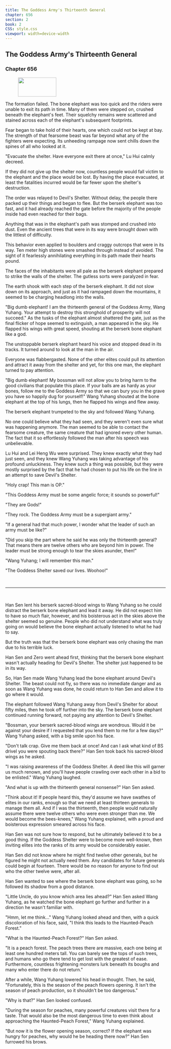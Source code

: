 ```yaml
---
title: The Goddess Army's Thirteenth General
chapter: 656
section: 2
book: 2
CSS: style.css
viewport: width=device-width
---
```


## The Goddess Army's Thirteenth General

### Chapter 656

<figure>
	<img src="../Images/gem.gif" alt="" id="gem" width="120" height="60" />
</figure>

The formation failed. The bone elephant was too quick and the riders were unable to exit its path in time. Many of them were stepped on, crushed beneath the elephant's feet. Their squelchy remains were scattered and stained across each of the elephant's subsequent footprints.

Fear began to take hold of their hearts, one which could not be kept at bay. The strength of that fearsome beast was far beyond what any of the fighters were expecting. Its unheeding rampage now sent chills down the spines of all who looked at it.

"Evacuate the shelter. Have everyone exit there at once," Lu Hui calmly decreed.

If they did not give up the shelter now, countless people would fall victim to the elephant and the place would be lost. By having the place evacuated, at least the fatalities incurred would be far fewer upon the shelter's destruction.

The order was relayed to Devil's Shelter. Without delay, the people there packed up their things and began to flee. But the berserk elephant was too fast, and it had already reached the gate before the majority of the people inside had even reached for their bags.

Anything that was in the elephant's path was stomped and crushed into dust. Even the ancient trees that were in its way were brought down with the littlest of difficulty.

This behavior even applied to boulders and craggy outcrops that were in its way. Ten meter high stones were smashed through instead of avoided. The sight of it fearlessly annihilating everything in its path made their hearts pound.

The faces of the inhabitants were all pale as the berserk elephant prepared to strike the walls of the shelter. The gutless sorts were paralyzed in fear.

The earth shook with each step of the berserk elephant. It did not slow down on its approach, and just as it had rampaged down the mountains, it seemed to be charging headlong into the walls.

"Big dumb elephant! I am the thirteenth general of the Goddess Army, Wang Yuhang. Your attempt to destroy this stronghold of prosperity will not succeed." As the tusks of the elephant almost shattered the gate, just as the final flicker of hope seemed to extinguish, a man appeared in the sky. He flapped his wings with great speed, shouting at the berserk bone elephant like a god.

The unstoppable berserk elephant heard his voice and stopped dead in its tracks. It turned around to look at the man in the air.

Everyone was flabbergasted. None of the other elites could pull its attention and attract it away from the shelter and yet, for this one man, the elephant turned to pay attention.

"Big dumb elephant! My bossman will not allow you to bring harm to the good civilians that populate this place. If your balls are as hardy as your bones, follow me to the Goddess Army so that we can bury you in the grave you have so happily dug for yourself!" Wang Yuhang shouted at the bone elephant at the top of his lungs, then he flapped his wings and flew away.

The berserk elephant trumpeted to the sky and followed Wang Yuhang.

No one could believe what they had seen, and they weren't even sure what was happening anymore. The man seemed to be able to contact the fearsome creature, the same creature that had ignored every other human. The fact that it so effortlessly followed the man after his speech was unbelievable.

Lu Hui and Lei Heng Wu were surprised. They knew exactly what they had just seen, and they knew Wang Yuhang was taking advantage of his profound unluckiness. They knew such a thing was possible, but they were mostly surprised by the fact that he had chosen to put his life on the line in an attempt to save Devil's Shelter.

"Holy crap! This man is OP."

"This Goddess Army must be some angelic force; it sounds so powerful!"

"They are Gods!"

"They rock. The Goddess Army must be a supergiant army."

"If a general had that much power, I wonder what the leader of such an army must be like?"

"Did you skip the part where he said he was only the thirteenth general? That means there are twelve others who are beyond him in power. The leader must be strong enough to tear the skies asunder, then!"

"Wang Yuhang; I will remember this man."

"The Goddess Shelter saved our lives. Woohoo!"

<br>

*****

<br>

Han Sen lent his berserk sacred-blood wings to Wang Yuhang so he could distract the berserk bone elephant and lead it away. He did not expect him to have so much flair, however, and his boisterous act in the skies above the shelter seemed so genuine. People who did not understand what was truly going on would believe the bone elephant actually listened to what he had to say.

But the truth was that the berserk bone elephant was only chasing the man due to his terrible luck.

Han Sen and Zero went ahead first, thinking that the berserk bone elephant wasn't actually heading for Devil's Shelter. The shelter just happened to be in its way.

So, Han Sen made Wang Yuhang lead the bone elephant around Devil's Shelter. The beast could not fly, so there was no immediate danger and as soon as Wang Yuhang was done, he could return to Han Sen and allow it to go where it would.

The elephant followed Wang Yuhang away from Devil's Shelter for about fifty miles, then he took off further into the sky. The berserk bone elephant continued running forward, not paying any attention to Devil's Shelter.

"Bossman, your berserk sacred-blood wings are wondrous. Would it be against your desire if I requested that you lend them to me for a few days?" Wang Yuhang asked, with a big smile upon his face.

"Don't talk crap. Give me them back at once! And can I ask what kind of BS drivel you were spouting back there?" Han Sen took back his sacred-blood wings as he asked.

"I was raising awareness of the Goddess Shelter. A deed like this will garner us much renown, and you'll have people crawling over each other in a bid to be enlisted." Wang Yuhang laughed.

"And what is up with the thirteenth general nonsense?" Han Sen asked.

"Think about it! If people heard this, they'd assume we have swathes of elites in our ranks, enough so that we need at least thirteen generals to manage them all. And if I was the thirteenth, then people would naturally assume there were twelve others who were even stronger than me. We would become the bees-knees," Wang Yuhang explained, with a proud and boisterous expression smeared across his face.

Han Sen was not sure how to respond, but he ultimately believed it to be a good thing. If the Goddess Shelter were to become more well-known, then inviting elites into the ranks of its army would be considerably easier.

Han Sen did not know where he might find twelve other generals, but he figured he might not actually need them. Any candidates for future generals could begin at fourteen. There would be no reason for anyone to find out who the other twelve were, after all.

Han Sen wanted to see where the berserk bone elephant was going, so he followed its shadow from a good distance.

"Little Uncle, do you know which area lies ahead?" Han Sen asked Wang Yuhang, as he watched the bone elephant go further and further in a direction he wasn't familiar with.

"Hmm, let me think..." Wang Yuhang looked ahead and then, with a quick discoloration of his face, said, "I think this leads to the Haunted-Peach Forest."

"What is the Haunted-Peach Forest?" Han Sen asked.

"It is a peach forest. The peach trees there are massive, each one being at least one hundred meters tall. You can barely see the tops of such trees, and humans who go there tend to get lost with the greatest of ease. Furthermore, countless frightening monsters lurk beneath its boughs and many who enter there do not return."

After a while, Wang Yuhang lowered his head in thought. Then, he said, "Fortunately, this is the season of the peach flowers opening. It isn't the season of peach production, so it shouldn't be too dangerous."

"Why is that?" Han Sen looked confused.

"During the season for peaches, many powerful creatures visit there for a taste. That would also be the most dangerous time to even think about approaching the Haunted-Peach Forest," Wang Yuhang explained.

"But now it is the flower opening season, correct? If the elephant was hungry for peaches, why would he be heading there now?" Han Sen furrowed his brows.